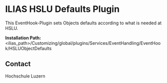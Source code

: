 ILIAS HSLU Defaults Plugin
==========================
This EventHook-Plugin sets Objects defaults according to what is needed at HSLU.

**Installation Path:** <ilias_path>/Customizing/global/plugins/Services/EventHandling/EventHook/HSLUObjectDefaults

Contact
-------
Hochschule Luzern
